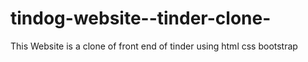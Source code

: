 # tindog-website--tinder-clone-
This Website is a clone of front end of tinder using html css bootstrap 
